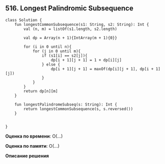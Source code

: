 ## 516. Longest Palindromic Subsequence


```
class Solution {
    fun longestCommonSubsequence(s1: String, s2: String): Int {
        val (n, m) = listOf(s1.length, s2.length)

        val dp = Array(n + 1){IntArray(m + 1){0}}

        for (i in 0 until n){
            for (j in 0 until m){
                if (s1[i] == s2[j]){
                    dp[i + 1][j + 1] = 1 + dp[i][j]
                } else {
                    dp[i + 1][j + 1] = maxOf(dp[i][j + 1], dp[i + 1][j])
                }
            }
        }
        return dp[n][m]
    }

    fun longestPalindromeSubseq(s: String): Int {
        return longestCommonSubsequence(s, s.reversed())
    }


}

```

**Оценка по времени**: О(...)


**Оценка по памяти**: О(...)


**Описание решения**
```

```